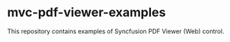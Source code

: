# mvc-pdf-viewer-examples
This repository contains examples of Syncfusion PDF Viewer (Web) control.

